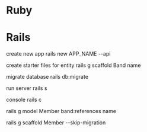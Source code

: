 # Ruby

# Rails

create new app
rails new APP_NAME --api

create starter files for entity
rails g scaffold Band name

migrate database
rails db:migrate

run server
rails s

console
rails c


rails g model Member band:references name


rails g scaffold Member --skip-migration

